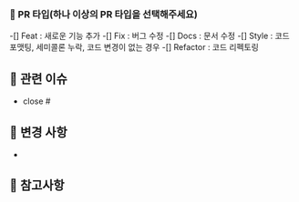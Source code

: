 ### 🚀 PR 타입(하나 이상의 PR 타입을 선택해주세요)
-[] Feat : 새로운 기능 추가
-[] Fix : 버그 수정
-[] Docs : 문서 수정
-[] Style : 코드 포맷팅, 세미콜론 누락, 코드 변경이 없는 경우
-[] Refactor : 코드 리펙토링

## 🌱 관련 이슈
- close #

## 📌 변경 사항
<!-- 이 PR로 인해 바뀌게 되는 것들을 목록으로 적어주세요. -->
-

## 📝 참고사항
<!-- 베이스 브랜치에 포함되기 위한 코드는 모두 정상적으로 동작해야 합니다. 결과물에 대한 스크린샷, GIF, 혹은 라이브 데모가 가능하도록 샘플API를 첨부할 수도 있습니다. -->
